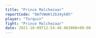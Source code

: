 ```yaml
---
title: "Prince Malchezaar"
reportCode: "9AfVWmKt2b34yk8h"
player: "Torquin"
fight: "Prince Malchezaar"
date: 2021-10-09T12:54:48.063000+00:00
---
```

